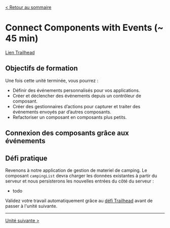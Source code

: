 [&lt; Retour au sommaire](../README.md)

# Connect Components with Events (~ 45 min)
[Lien Trailhead](https://trailhead.salesforce.com/fr/modules/lex_dev_lc_basics/units/lex_dev_lc_basics_events)

## Objectifs de formation
Une fois cette unité terminée, vous pourrez :
- Définir des événements personnalisés pour vos applications.
- Créer et déclencher des événements depuis un contrôleur de composant.
- Créer des gestionnaires d’actions pour capturer et traiter des événements envoyés par d’autres composants.
- Refactoriser un composant en composants plus petits.


## Connexion des composants grâce aux événements


## Défi pratique
Revenons à notre application de gestion de materiel de camping.
Le composant `campingList` devra charger les données existantes à partir du serveur et nous persisterons les nouvelles entrées du côté du serveur :

- todo

Validez votre travail automatiquement grâce au [défi Trailhead](https://trailhead.salesforce.com/fr/modules/lex_dev_lc_basics/units/lex_dev_lc_basics_events#challenge) avant de passer à l'unité suivante.

---
[Unité suivante &gt;](09.md)

